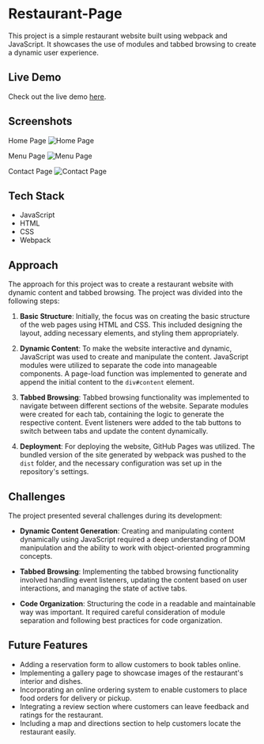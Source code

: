 # Restaurant-Page

This project is a simple restaurant website built using webpack and JavaScript. It showcases the use of modules and tabbed browsing to create a dynamic user experience.

## Live Demo
Check out the live demo [here](https://mosmn.github.io/Restaurant-Page/).

## Screenshots
Home Page
![Home Page](screenshot-home.png)

Menu Page
![Menu Page](screenshot-menu.png)

Contact Page
![Contact Page](screenshot-contact.png)

## Tech Stack
- JavaScript
- HTML
- CSS
- Webpack

## Approach
The approach for this project was to create a restaurant website with dynamic content and tabbed browsing. The project was divided into the following steps:

1. **Basic Structure**: Initially, the focus was on creating the basic structure of the web pages using HTML and CSS. This included designing the layout, adding necessary elements, and styling them appropriately.

2. **Dynamic Content**: To make the website interactive and dynamic, JavaScript was used to create and manipulate the content. JavaScript modules were utilized to separate the code into manageable components. A page-load function was implemented to generate and append the initial content to the `div#content` element.

3. **Tabbed Browsing**: Tabbed browsing functionality was implemented to navigate between different sections of the website. Separate modules were created for each tab, containing the logic to generate the respective content. Event listeners were added to the tab buttons to switch between tabs and update the content dynamically.

4. **Deployment**: For deploying the website, GitHub Pages was utilized. The bundled version of the site generated by webpack was pushed to the `dist` folder, and the necessary configuration was set up in the repository's settings.

## Challenges
The project presented several challenges during its development:

- **Dynamic Content Generation**: Creating and manipulating content dynamically using JavaScript required a deep understanding of DOM manipulation and the ability to work with object-oriented programming concepts.

- **Tabbed Browsing**: Implementing the tabbed browsing functionality involved handling event listeners, updating the content based on user interactions, and managing the state of active tabs.

- **Code Organization**: Structuring the code in a readable and maintainable way was important. It required careful consideration of module separation and following best practices for code organization.

## Future Features

- Adding a reservation form to allow customers to book tables online.
- Implementing a gallery page to showcase images of the restaurant's interior and dishes.
- Incorporating an online ordering system to enable customers to place food orders for delivery or pickup.
- Integrating a review section where customers can leave feedback and ratings for the restaurant.
- Including a map and directions section to help customers locate the restaurant easily.